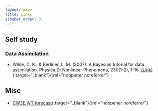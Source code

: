 ```yaml
---
layout: page
title: Links
sidebar_order: 3
---
```


## Self study

### Data Assimilation

* Wikle, C. K., & Berliner, L. M. (2007). A Bayesian tutorial for data assimilation. Physica D: Nonlinear Phenomena, 230(1-2), 1-16. [(Link)](https://www.sciencedirect.com/science/article/pii/S016727890600354X){:target="_blank"}{:rel="noopener noreferrer"}

## Misc

* [CW3E IVT forecast](https://cw3e.ucsd.edu/ivt_iwv_npacific/){:target="_blank"}{:rel="noopener noreferrer"}
